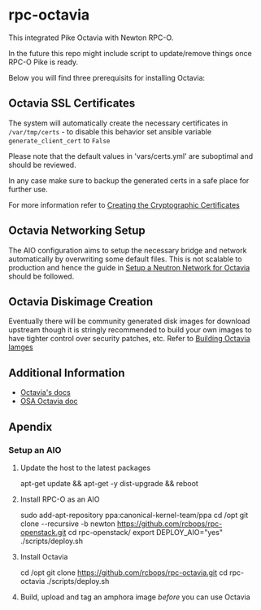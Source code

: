# rpc-octavia

This integrated Pike Octavia with Newton RPC-O.

In the future this repo might include script to update/remove things
once RPC-O Pike is ready.

Below you will find three prerequisits for installing Octavia:

## Octavia SSL Certificates
The system will automatically create the necessary certificates in `/var/tmp/certs` -
to disable this behavior set ansible variable `generate_client_cert` to `False`

Please note that the default values in 'vars/certs.yml' are suboptimal and should
be reviewed.

In any case make sure to backup the generated certs in a safe place for further use.

For more information refer to [Creating the Cryptographic Certificates](https://docs.openstack.org/openstack-ansible-os_octavia/latest/configure-octavia.html#creating-the-cryptographic-certificates)

## Octavia Networking Setup
The AIO configuration aims to setup the necessary bridge and network automatically
by overwriting some default files. This is not scalable to production and hence
the guide in [Setup a Neutron Network for Octavia](https://docs.openstack.org/openstack-ansible-os_octavia/latest/configure-octavia.html#setup-a-neutron-network-for-use-by-octavia)
should be followed.

## Octavia Diskimage Creation
Eventually there will be community generated disk images for download upstream though
it is stringly recommended to build your own images to have tighter control over
security patches, etc. Refer to [Building Octavia Iamges](https://docs.openstack.org/openstack-ansible-os_octavia/latest/configure-octavia.html#building-octavia-images)

## Additional Information
* [Octavia's docs](https://docs.openstack.org/octavia/latest/)
* [OSA Octavia doc](https://docs.openstack.org/openstack-ansible-os_octavia/latest/index.html)

## Apendix
### Setup an AIO

1. Update the host to the latest packages

    apt-get update && apt-get -y dist-upgrade && reboot

2. Install RPC-O as an AIO

    sudo add-apt-repository ppa:canonical-kernel-team/ppa
    cd /opt
    git clone --recursive -b  newton https://github.com/rcbops/rpc-openstack.git
    cd rpc-openstack/
    export DEPLOY_AIO="yes"
    ./scripts/deploy.sh

3. Install Octavia

    cd /opt
    git clone https://github.com/rcbops/rpc-octavia.git
    cd rpc-octavia
    ./scripts/deploy.sh

4. Build, upload and tag an amphora image *before* you can use Octavia